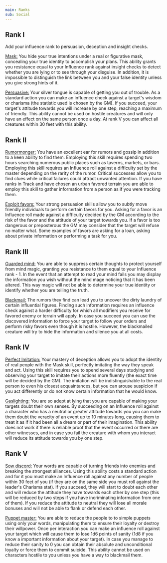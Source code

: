 ```yaml
---
main: Ranks
sub: Social
---
```


## Rank I

Add your influence rank to persuasion, deception and insight checks.

<u>Mask:</u> You hide your true intentions under a real or figurative mask, concealing your true identity to accomplish your plans. This ability grants you resistance equal to your Influence rank against insight checks to detect whether you are lying or to see through your disguise. In addition, it is impossible to distinguish the link between you and your false identity unless you give strong hints of it. 

<u>Persuasive:</u> Your silver tongue is capable of getting you out of trouble. As a standard action you can make an influence check against a target's wisdom or charisma (the statistic used is chosen by the GM). If you succeed, your target's attitude towards you will increase by one step, reaching a maximum of friendly. This ability cannot be used on hostile creatures and will only have an effect on the same person once a day. At rank V you can affect all creatures within 30 feet with this ability.

## Rank II

<u>Rumormonger:</u> You have an excellent ear for rumors and gossip in addition to a keen ability to find them. Employing this skill requires spending two hours searching numerous public places such as taverns, markets, or bars. Employing this skill requires an Influence roll against a difficulty set by the master depending on the rarity of the rumor. Critical successes allow you to find clues while critical failures could attract unwanted attention. If you have ranks in Track and have chosen an urban favored terrain you are able to employ this skill to gather information from a person as if you were tracking them.

<u>Exploit favors:</u> Your strong persuasion skills allow you to subtly move friendly individuals to perform certain favors for you. Asking for a favor is an Influence roll made against a difficulty decided by the GM according to the risk of the favor and the attitude of your target towards you. If a favor is too dangerous or preposterous the GM may consider that the target will refuse no matter what. Some examples of favors are asking for a loan, asking about private information or performing a task for you.

## Rank III

<u>Guarded mind:</u> You are able to suppress certain thoughts to protect yourself from mind magic, granting you resistance to them equal to your Influence rank - 1. In the event that an attempt to read your mind fails you may display the information you wish without the mind mage noticing that it has been altered. This way magic will not be able to determine your true identity or identify whether you are telling the truth.

<u>Blackmail:</u> The rumors they find can lead you to uncover the dirty laundry of certain influential figures. Finding such information requires an influence check against a harder difficulty for which all modifiers you receive for favored enemy or terrain will apply. In case you succeed you can use the discovered information to force your target to follow your orders and perform risky favors even though it is hostile. However, the blackmailed creature will try to hide the information and silence you at all costs.

## Rank IV

<u>Perfect Imitation:</u> Your mastery of deception allows you to adopt the identity of real people with the Mask skill, perfectly imitating the way they speak and act. Using this skill requires you to spend several days studying and observing your target to imitate their actions more fluently (the exact time will be decided by the GM). The imitation will be indistinguishable to the real person to even  his closest acquaintances, but you can arouse suspicion if you act differently or do not know certain information that he would know. 

<u>Gaslighting:</u> You are so adept at lying that you are capable of making your targets doubt their own senses. By succeeding on an Influence roll against a character who has a neutral or greater attitude towards you you can make them doubt the veracity of an event up to 10 minutes long, causing them to treat it as if it had been all a dream or part of their imagination. This ability does not work if there is reliable proof that the event occurred or there are other witnesses, and in case you fail the creature with whom you interact will reduce its attitude towards you by one step. 

## Rank V

<u>Sow discord:</u> Your words are capable of turning friends into enemies and breaking the strongest alliances. Using this ability costs a standard action and for it you must make an Influence roll against any number of people within 30 feet of you (if they are on the same side you must roll against the leader's Charisma stat). If you succeed, they will start to doubt each other and will reduce the attitude they have towards each other by one step (this will be reduced by two steps if you have incriminating information from one of them). If you reduce the attitude to neutral they will lose all morale bonuses and will not be able to flank or defend each other. 

<u>Puppet master:</u> You are able to reduce the people to to simple puppets using only your words, manipulating them to ensure their loyalty or destroy their willpower. Once per interaction you can make an influence roll against your target which will cause them to lose 1d6 points of sanity (1d8 if you know a important information about your target). In case you manage to reduce their sanity to 0 you can obtain their absolute and unconditional loyalty or force them to commit suicide. This ability cannot be used on characters hostile to you unless you have a way to blackmail them.